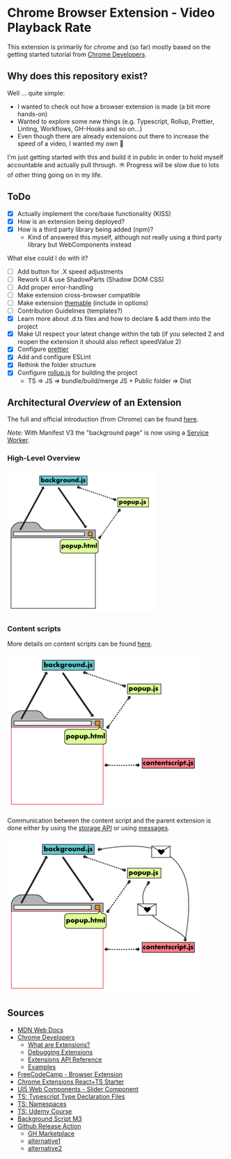 # Chrome Browser Extension - Video Playback Rate

This extension is primarily for _chrome_ and (so far) mostly based on the getting started tutorial from [Chrome Developers](https://developer.chrome.com/docs/extensions/mv3/getstarted/).

## Why does this repository exist?

Well ... quite simple:

- I wanted to check out how a browser extension is made (a bit more hands-on)
- Wanted to explore some new things (e.g. Typescript, Rollup, Prettier, Linting, Workflows, GH-Hooks and so on...)
- Even though there are already extensions out there to increase the speed of a video, I wanted my own 🤪

I'm just getting started with this and build it in public in order to hold myself accountable and actually pull through. 🪅 Progress will be slow due to lots of other thing going on in my life.

## ToDo

- [X] Actually implement the core/base functionality (KISS)
- [X] How is an extension being deployed?
- [x] How is a third party library being added (npm)?
  - Kind of answered this myself, although not really using a third party library but WebComponents instead

What else could I do with it?
  - [ ] Add button for .X speed adjustments
  - [ ] Rework UI & use ShadowParts (Shadow DOM CSS)
  - [ ] Add proper error-handling
  - [ ] Make extension cross-browser compatible
  - [ ] Make extension [themable](https://sap.github.io/ui5-webcomponents/playground/advanced/configuration/#theme) (include in options)
  - [ ] Contribution Guidelines (templates?)
  - [X] Learn more about .d.ts files and how to declare & add them into the project
  - [x] Make UI respect your latest change within the tab (if you selected 2 and reopen the extension it should also reflect speedValue 2)
  - [x] Configure [prettier](https://prettier.io/docs/en/install.html)
  - [x] Add and configure ESLint
  - [x] Rethink the folder structure
  - [x] Configure [rollup.js](https://rollupjs.org/guide/en/) for building the project
    - TS => JS => bundle/build/merge JS + Public folder => Dist

## Architectural _Overview_ of an Extension

The full and official introduction (from Chrome) can be found [here](https://developer.chrome.com/docs/extensions/mv3/architecture-overview/).

_Note:_ With Manifest V3 the "background page" is now using a [Service Worker](https://developer.chrome.com/docs/extensions/mv3/service_workers/).

### High-Level Overview

![](./docs/img/ui-elements.png)
### Content scripts

More details on content scripts can be found [here](https://developer.chrome.com/docs/extensions/mv3/content_scripts/).

![](./docs/img/content-scripts_1.png)

Communication between the content script and the parent extension is done either by using the [storage API](https://developer.chrome.com/docs/extensions/reference/storage/) or using [messages](https://developer.chrome.com/docs/extensions/mv3/messaging/).

![](./docs/img/content-scripts_2.png)
## Sources

- [MDN Web Docs](https://developer.mozilla.org/en-US/docs/Mozilla/Add-ons/WebExtensions/Build_a_cross_browser_extension)
- [Chrome Developers](https://developer.chrome.com/docs/extensions/mv3/getstarted/)
  - [What are Extensions?](https://developer.chrome.com/docs/extensions/mv3/overview/)
  - [Debugging Extensions](https://developer.chrome.com/docs/extensions/mv3/tut_debugging/)
  - [Extensions API Reference](https://developer.chrome.com/docs/extensions/reference/)
  - [Examples](https://github.com/GoogleChrome/chrome-extensions-samples)
- [FreeCodeCamp - Browser Extension](https://www.freecodecamp.org/news/write-your-own-browser-extensions/)
- [Chrome Extensions React+TS Starter](https://github.com/chibat/chrome-extension-typescript-starter)
- [UI5 Web Components - Slider Component](https://sap.github.io/ui5-webcomponents/playground/components/Slider/)
- [TS: Typescript Type Declaration Files](https://medium.com/jspoint/typescript-type-declaration-files-4b29077c43)
- [TS: Namespaces](https://medium.com/jspoint/typescript-namespaces-f43cd002c08c)
- [TS: Udemy Course](https://www.udemy.com/course/understanding-typescript)
- [Background Script M3](https://youtu.be/29dmxQ9QQ4o?t=416)
- [Github Release Action](https://github.com/ncipollo/release-action)
  - [GH Marketplace](https://github.com/marketplace/actions/create-release)
  - [alternative1](https://github.com/softprops/action-gh-release)
  - [alternative2](https://github.com/marketplace/actions/automatic-releases)